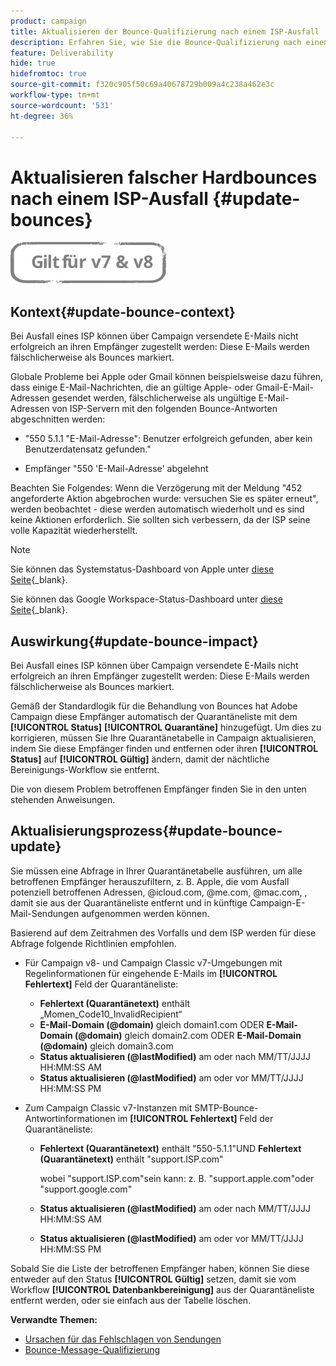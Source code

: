 ```yaml
---
product: campaign
title: Aktualisieren der Bounce-Qualifizierung nach einem ISP-Ausfall
description: Erfahren Sie, wie Sie die Bounce-Qualifizierung nach einem ISP-Ausfall aktualisieren
feature: Deliverability
hide: true
hidefromtoc: true
source-git-commit: f320c905f50c69a40678729b009a4c238a462e3c
workflow-type: tm+mt
source-wordcount: '531'
ht-degree: 36%

---
```


# Aktualisieren falscher Hardbounces nach einem ISP-Ausfall {#update-bounces}

![](../../assets/common.svg)

## Kontext{#update-bounce-context}

Bei Ausfall eines ISP können über Campaign versendete E-Mails nicht erfolgreich an ihren Empfänger zugestellt werden: Diese E-Mails werden fälschlicherweise als Bounces markiert.

Globale Probleme bei Apple oder Gmail können beispielsweise dazu führen, dass einige E-Mail-Nachrichten, die an gültige Apple- oder Gmail-E-Mail-Adressen gesendet werden, fälschlicherweise als ungültige E-Mail-Adressen von ISP-Servern mit den folgenden Bounce-Antworten abgeschnitten werden:

* &quot;550 5.1.1 &quot;E-Mail-Adresse&quot;: Benutzer erfolgreich gefunden, aber kein Benutzerdatensatz gefunden.&quot;

* Empfänger &quot;550 &#39;E-Mail-Adresse&#39; abgelehnt

Beachten Sie Folgendes: Wenn die Verzögerung mit der Meldung &quot;452 angeforderte Aktion abgebrochen wurde: versuchen Sie es später erneut&quot;, werden beobachtet - diese werden automatisch wiederholt und es sind keine Aktionen erforderlich. Sie sollten sich verbessern, da der ISP seine volle Kapazität wiederherstellt.

>[!NOTE]
>
>Sie können das Systemstatus-Dashboard von Apple unter [diese Seite](https://www.apple.com/de/support/systemstatus/){_blank}.
>
>Sie können das Google Workspace-Status-Dashboard unter [diese Seite](https://www.google.com/appsstatus#hl=de&amp;v=status){_blank}.

## Auswirkung{#update-bounce-impact}

Bei Ausfall eines ISP können über Campaign versendete E-Mails nicht erfolgreich an ihren Empfänger zugestellt werden: Diese E-Mails werden fälschlicherweise als Bounces markiert.

Gemäß der Standardlogik für die Behandlung von Bounces hat Adobe Campaign diese Empfänger automatisch der Quarantäneliste mit dem **[!UICONTROL Status]** **[!UICONTROL Quarantäne]** hinzugefügt. Um dies zu korrigieren, müssen Sie Ihre Quarantänetabelle in Campaign aktualisieren, indem Sie diese Empfänger finden und entfernen oder ihren **[!UICONTROL Status]** auf **[!UICONTROL Gültig]** ändern, damit der nächtliche Bereinigungs-Workflow sie entfernt.

Die von diesem Problem betroffenen Empfänger finden Sie in den unten stehenden Anweisungen.

## Aktualisierungsprozess{#update-bounce-update}

Sie müssen eine Abfrage in Ihrer Quarantänetabelle ausführen, um alle betroffenen Empfänger herauszufiltern, z. B. Apple, die vom Ausfall potenziell betroffenen Adressen, @icloud.com, @me.com, @mac.com, , damit sie aus der Quarantäneliste entfernt und in künftige Campaign-E-Mail-Sendungen aufgenommen werden können.

Basierend auf dem Zeitrahmen des Vorfalls und dem ISP werden für diese Abfrage folgende Richtlinien empfohlen.

* Für Campaign v8- und Campaign Classic v7-Umgebungen mit Regelinformationen für eingehende E-Mails im **[!UICONTROL Fehlertext]** Feld der Quarantäneliste:

   * **Fehlertext (Quarantänetext)** enthält „Momen_Code10_InvalidRecipient“
   * **E-Mail-Domain (@domain)** gleich domain1.com ODER **E-Mail-Domain (@domain)** gleich domain2.com ODER **E-Mail-Domain (@domain)** gleich domain3.com
   * **Status aktualisieren (@lastModified)** am oder nach MM/TT/JJJJ HH:MM:SS AM
   * **Status aktualisieren (@lastModified)** am oder vor MM/TT/JJJJ HH:MM:SS PM

* Zum Campaign Classic v7-Instanzen mit SMTP-Bounce-Antwortinformationen im **[!UICONTROL Fehlertext]** Feld der Quarantäneliste:

   * **Fehlertext (Quarantänetext)** enthält &quot;550-5.1.1&quot;UND **Fehlertext (Quarantänetext)** enthält &quot;support.ISP.com&quot;

      wobei &quot;support.ISP.com&quot;sein kann: z. B. &quot;support.apple.com&quot;oder &quot;support.google.com&quot;

   * **Status aktualisieren (@lastModified)** am oder nach MM/TT/JJJJ HH:MM:SS AM
   * **Status aktualisieren (@lastModified)** am oder vor MM/TT/JJJJ HH:MM:SS PM


Sobald Sie die Liste der betroffenen Empfänger haben, können Sie diese entweder auf den Status **[!UICONTROL Gültig]** setzen, damit sie vom Workflow **[!UICONTROL Datenbankbereinigung]** aus der Quarantäneliste entfernt werden, oder sie einfach aus der Tabelle löschen.

**Verwandte Themen:**
* [Ursachen für das Fehlschlagen von Sendungen](understanding-delivery-failures.md)
* [Bounce-Message-Qualifizierung](understanding-delivery-failures.md#bounce-mail-qualification)
